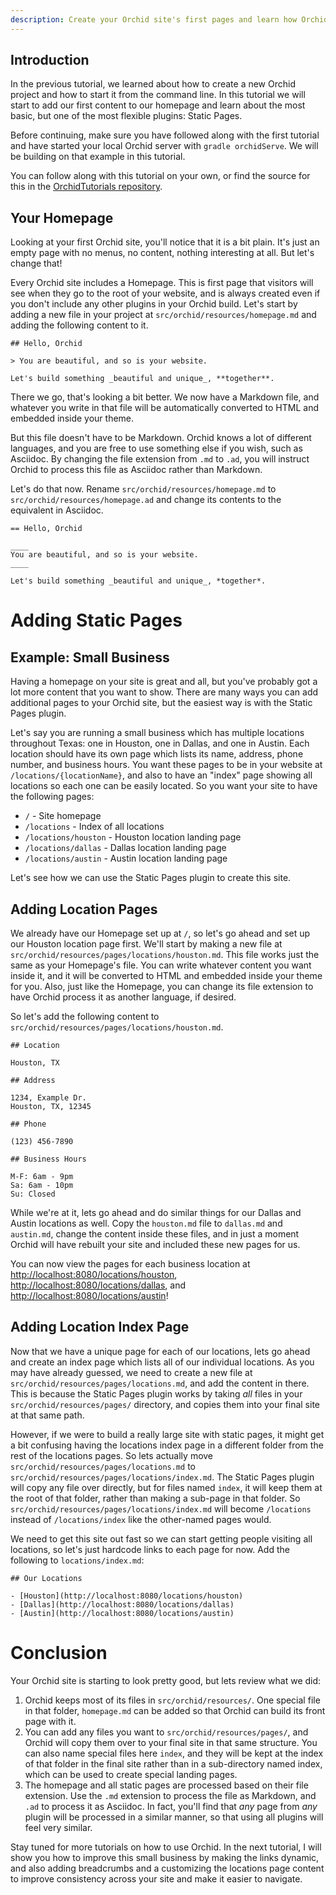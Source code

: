 ```yaml
---
description: Create your Orchid site's first pages and learn how Orchid processes files. 
---
```


## Introduction

In the previous tutorial, we learned about how to create a new Orchid project and how to start it from the command line.
In this tutorial we will start to add our first content to our homepage and learn about the most basic, but one of the
most flexible plugins: Static Pages.

Before continuing, make sure you have followed along with the first tutorial and have started your local Orchid server 
with `gradle orchidServe`. We will be building on that example in this tutorial.

You can follow along with this tutorial on your own, or find the source for this in the 
[OrchidTutorials repository](https://github.com/orchidhq/OrchidTutorials/tree/master/02). 

## Your Homepage

Looking at your first Orchid site, you'll notice that it is a bit plain. It's just an empty page with no menus, no 
content, nothing interesting at all. But let's change that!

Every Orchid site includes a Homepage. This is first page that visitors will see when they go to the root of your 
website, and is always created even if you don't include any other plugins in your Orchid build. Let's start by adding a
new file in your project at `src/orchid/resources/homepage.md` and adding the following content to it. 

```text
## Hello, Orchid

> You are beautiful, and so is your website.

Let's build something _beautiful and unique_, **together**.
```

There we go, that's looking a bit better. We now have a Markdown file, and whatever you write in that file will be 
automatically converted to HTML and embedded inside your theme. 

But this file doesn't have to be Markdown. Orchid knows a lot of different languages, and you are free to use something 
else if you wish, such as Asciidoc. By changing the file extension from `.md` to `.ad`, you will instruct Orchid to 
process this file as Asciidoc rather than Markdown. 

Let's do that now. Rename `src/orchid/resources/homepage.md` to `src/orchid/resources/homepage.ad` and change its 
contents to the equivalent in Asciidoc.

```text
== Hello, Orchid

____
You are beautiful, and so is your website.
____

Let's build something _beautiful and unique_, *together*.
```

# Adding Static Pages

## Example: Small Business

Having a homepage on your site is great and all, but you've probably got a lot more content that you want to show. There 
are many ways you can add additional pages to your Orchid site, but the easiest way is with the Static Pages plugin. 

Let's say you are running a small business which has multiple locations throughout Texas: one in Houston, one in Dallas,
and one in Austin. Each location should have its own page which lists its name, address, phone number, and business 
hours. You want these pages to be in your website at `/locations/{locationName}`, and also to have an "index" page 
showing all locations so each one can be easily located. So you want your site to have the following pages:

- `/` - Site homepage
- `/locations` - Index of all locations
- `/locations/houston` - Houston location landing page
- `/locations/dallas` - Dallas location landing page
- `/locations/austin` - Austin location landing page

Let's see how we can use the Static Pages plugin to create this site.

## Adding Location Pages

We already have our Homepage set up at `/`, so let's go ahead and set up our Houston location page first. We'll start by
making a new file at `src/orchid/resources/pages/locations/houston.md`. This file works just the same as your Homepage's 
file. You can write whatever content you want inside it, and it will be converted to HTML and embedded inside your theme 
for you. Also, just like the Homepage, you can change its file extension to have Orchid process it as another language,
if desired.

So let's add the following content to `src/orchid/resources/pages/locations/houston.md`.

```text
## Location

Houston, TX

## Address
 
1234, Example Dr.
Houston, TX, 12345

## Phone

(123) 456-7890

## Business Hours

M-F: 6am - 9pm
Sa: 6am - 10pm
Su: Closed
```

While we're at it, lets go ahead and do similar things for our Dallas and Austin locations as well. Copy the
`houston.md` file to `dallas.md` and `austin.md`, change the content inside these files, and in just a moment Orchid
will have rebuilt your site and included these new pages for us. 

You can now view the pages for each business location at 
[http://localhost:8080/locations/houston](http://localhost:8080/locations/houston), 
[http://localhost:8080/locations/dallas](http://localhost:8080/locations/dallas), and 
[http://localhost:8080/locations/austin](http://localhost:8080/locations/austin)!

## Adding Location Index Page

Now that we have a unique page for each of our locations, lets go ahead and create an index page which lists all of our 
individual locations. As you may have already guessed, we need to create a new file at 
`src/orchid/resources/pages/locations.md`, and add the content in there. This is because the Static Pages plugin works 
by taking _all_ files in your `src/orchid/resources/pages/` directory, and copies them into your final site at that same
path.  

However, if we were to build a really large site with static pages, it might get a bit confusing having the locations 
index page in a different folder from the rest of the locations pages. So lets actually move
`src/orchid/resources/pages/locations.md` to `src/orchid/resources/pages/locations/index.md`. The Static Pages plugin 
will copy any file over directly, but for files named `index`, it will keep them at the root of that folder, rather than
making a sub-page in that folder. So `src/orchid/resources/pages/locations/index.md` will become `/locations` instead of
`/locations/index` like the other-named pages would.

We need to get this site out fast so we can start getting people visiting all locations, so let's just hardcode links to 
each page for now. Add the following to `locations/index.md`:

```text
## Our Locations

- [Houston](http://localhost:8080/locations/houston)
- [Dallas](http://localhost:8080/locations/dallas)
- [Austin](http://localhost:8080/locations/austin)
```

# Conclusion

Your Orchid site is starting to look pretty good, but lets review what we did:

1. Orchid keeps most of its files in `src/orchid/resources/`. One special file in that folder, `homepage.md` can be 
    added so that Orchid can build its front page with it. 
2. You can add any files you want to `src/orchid/resources/pages/`, and Orchid will copy them over to your final site in 
    that same structure. You can also name special files here `index`, and they will be kept at the index of that folder 
    in the final site rather than in a sub-directory named index, which can be used to create special landing pages. 
3. The homepage and all static pages are processed based on their file extension. Use the `.md` extension to process the
    file as Markdown, and `.ad` to process it as Asciidoc. In fact, you'll find that _any_ page from _any_ plugin will 
    be processed in a similar manner, so that using all plugins will feel very similar.
    
Stay tuned for more tutorials on how to use Orchid. In the next tutorial, I will show you how to improve this small 
business by making the links dynamic, and also adding breadcrumbs and a customizing the locations page content to 
improve consistency across your site and make it easier to navigate.
